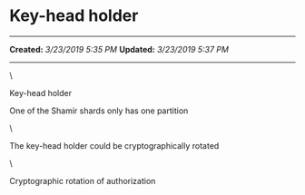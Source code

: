 Key-head holder
===============

  -------------- ---------------------
  **Created:**   *3/23/2019 5:35 PM*
  **Updated:**   *3/23/2019 5:37 PM*
  -------------- ---------------------

\

Key-head holder

One of the Shamir shards only has one partition

\

The key-head holder could be cryptographically rotated

\

Cryptographic rotation of authorization 

 
